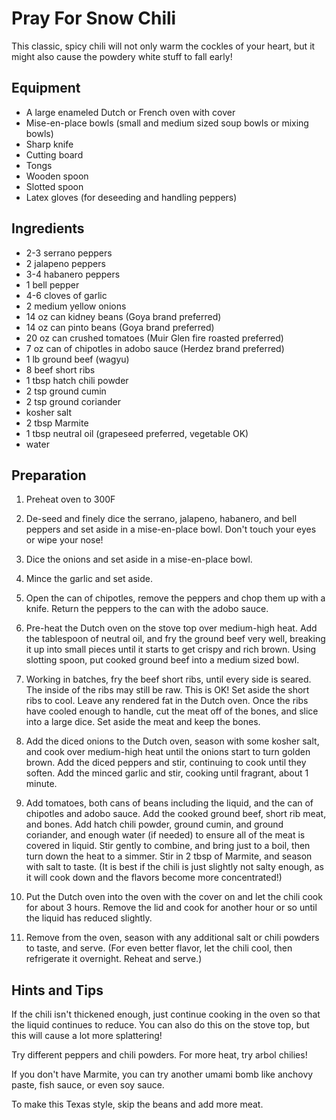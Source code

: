 Pray For Snow Chili
===================

This classic, spicy chili will not only warm the cockles of your
heart, but it might also cause the powdery white stuff to fall early!

Equipment
---------

* A large enameled Dutch or French oven with cover
* Mise-en-place bowls (small and medium sized soup bowls or mixing bowls)
* Sharp knife
* Cutting board
* Tongs
* Wooden spoon
* Slotted spoon
* Latex gloves (for deseeding and handling peppers)

Ingredients
-----------

* 2-3 serrano peppers
* 2 jalapeno peppers
* 3-4 habanero peppers
* 1 bell pepper
* 4-6 cloves of garlic
* 2 medium yellow onions
* 14 oz can kidney beans (Goya brand preferred)
* 14 oz can pinto beans (Goya brand preferred)
* 20 oz can crushed tomatoes (Muir Glen fire roasted preferred)
* 7 oz can of chipotles in adobo sauce (Herdez brand preferred)
* 1 lb ground beef (wagyu)
* 8 beef short ribs
* 1 tbsp hatch chili powder
* 2 tsp ground cumin
* 2 tsp ground coriander
* kosher salt
* 2 tbsp Marmite
* 1 tbsp neutral oil (grapeseed preferred, vegetable OK)
* water

Preparation
-----------

1. Preheat oven to 300F

2. De-seed and finely dice the serrano, jalapeno, habanero, and bell peppers and set aside in a mise-en-place bowl. Don't touch your eyes or wipe your nose!

3. Dice the onions and set aside in a mise-en-place bowl.

4. Mince the garlic and set aside.

5. Open the can of chipotles, remove the peppers and chop them up with a knife. Return the peppers to the can with the adobo sauce.

6. Pre-heat the Dutch oven on the stove top over medium-high heat. Add the tablespoon of neutral oil, and fry the ground beef very well, breaking it up into small pieces until it starts to get crispy and rich brown. Using slotting spoon, put cooked ground beef into a medium sized bowl.

7. Working in batches, fry the beef short ribs, until every side is seared. The inside of the ribs may still be raw. This is OK! Set aside the short ribs to cool. Leave any rendered fat in the Dutch oven. Once the ribs have cooled enough to handle, cut the meat off of the bones, and slice into a large dice. Set aside the meat and keep the bones.

8. Add the diced onions to the Dutch oven, season with some kosher salt, and cook over medium-high heat until the onions start to turn golden brown. Add the diced peppers and stir, continuing to cook until they soften. Add the minced garlic and stir, cooking until fragrant, about 1 minute.

9. Add tomatoes, both cans of beans including the liquid, and the can of chipotles and adobo sauce. Add the cooked ground beef, short rib meat, and bones. Add hatch chili powder, ground cumin, and ground coriander, and enough water (if needed) to ensure all of the meat is covered in liquid. Stir gently to combine, and bring just to a boil, then turn down the heat to a simmer. Stir in 2 tbsp of Marmite, and season with salt to taste. (It is best if the chili is just slightly not salty enough, as it will cook down and the flavors become more concentrated!)

10. Put the Dutch oven into the oven with the cover on and let the chili cook for about 3 hours. Remove the lid and cook for another hour or so until the liquid has reduced slightly.

11. Remove from the oven, season with any additional salt or chili powders to taste, and serve. (For even better flavor, let the chili cool, then refrigerate it overnight. Reheat and serve.)

Hints and Tips
--------------

If the chili isn't thickened enough, just continue cooking in the oven
so that the liquid continues to reduce. You can also do this on the
stove top, but this will cause a lot more splattering!

Try different peppers and chili powders. For more heat, try arbol
chilies!

If you don't have Marmite, you can try another umami bomb like anchovy
paste, fish sauce, or even soy sauce.

To make this Texas style, skip the beans and add more meat.
